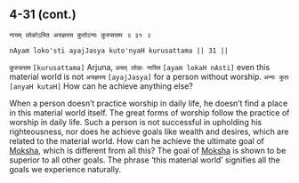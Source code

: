 ## 4-31 (cont.)


```shloka-sa
नायम् लोकोऽस्ति अयज्ञस्य कुतोऽन्यः कुरुसत्तम ॥ ३१ ॥
```
```shloka-sa-hk
nAyam loko'sti ayajJasya kuto'nyaH kurusattama || 31 ||
```

`कुरुसत्तम` `[kurusattama]` Arjuna, `अयम् लोकः नास्ति` `[ayam lokaH nAsti]` even this material world is not `अयज्ञस्य` `[ayajJasya]` for a person without worship. `अन्यः कुतः` `[anyaH kutaH]` How can he achieve anything else?



When a person doesn’t practice worship in daily life, he doesn’t find a place in this material world itself. The great forms of worship follow the practice of worship in daily life. Such a person is not successful in upholding his righteousness, nor does he achieve goals like wealth and desires, which are related to the material world.
How can he achieve the ultimate goal of [Moksha](Moksha), which is different from all this? The goal of [Moksha](Moksha) is shown to be superior to all other goals. The phrase ‘this material world’ signifies all the goals we experience naturally.

